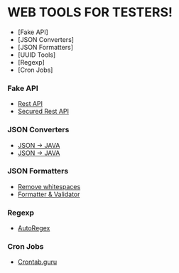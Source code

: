# WEB TOOLS FOR TESTERS!

- [Fake API]
- [JSON Converters]
- [JSON Formatters]
- [UUID Tools]
- [Regexp]
- [Cron Jobs]

### Fake API
- [Rest API](https://instantwebtools.net/fake-rest-api)
- [Secured Rest API](https://instantwebtools.net/secured-fake-rest-api)

### JSON Converters
- [JSON -> JAVA](https://instantwebtools.net/json-to-java)
- [JSON -> JAVA](http://pojo.sodhanalibrary.com/)

### JSON Formatters
- [Remove whitespaces](https://codebeautify.org/remove-extra-spaces)
- [Formatter & Validator](https://jsonformatter.curiousconcept.com/)

### Regexp
- [AutoRegex](https://www.autoregex.xyz/)

### Cron Jobs
- [Crontab.guru](https://crontab.guru/)
